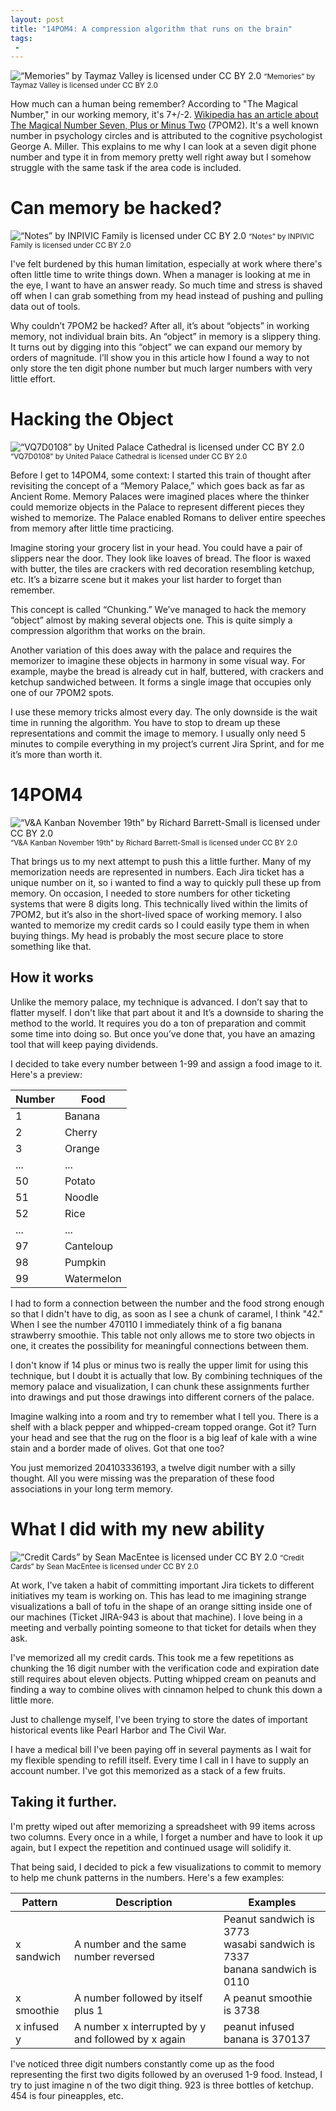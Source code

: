 ```yaml
---
layout: post
title: "14POM4: A compression algorithm that runs on the brain"
tags:
 -
---
```


![“Memories” by Taymaz Valley is licensed under CC BY 2.0](//cdn.everything.io/blog/14pom4/carousel.jpg)
<small>“Memories” by Taymaz Valley is licensed under CC BY 2.0</small>

How much can a human being remember? According to "The Magical Number," in our working memory, it's 7+/-2. [Wikipedia has an article about The Magical Number Seven, Plus or Minus Two](https://en.wikipedia.org/wiki/The_Magical_Number_Seven,_Plus_or_Minus_Two) (7POM2). It's a well known number in psychology circles and is attributed to the cognitive psychologist George A. Miller. This explains to me why I can look at a seven digit phone number and type it in from memory pretty well right away but I somehow struggle with the same task if the area code is included.

# Can memory be hacked?

![“Notes” by INPIVIC Family is licensed under CC BY 2.0](//cdn.everything.io/blog/14pom4/notes.jpg)
<small>“Notes” by INPIVIC Family is licensed under CC BY 2.0</small>

I've felt burdened by this human limitation, especially at work where there's often little time to write things down. When a manager is looking at me in the eye, I want to have an answer ready. So much time and stress is shaved off when I can grab something from my head instead of pushing and pulling data out of tools.

Why couldn’t 7POM2 be hacked? After all, it’s about “objects” in working memory, not individual brain bits. An “object” in memory is a slippery thing. It turns out by digging into this “object” we can expand our memory by orders of magnitude. I’ll show you in this article how I found a way to not only store the ten digit phone number but much larger numbers with very little effort. 

# Hacking the Object

![“VQ7D0108” by United Palace Cathedral is licensed under CC BY 2.0](//cdn.everything.io/blog/14pom4/palace.jpg)
<small>“VQ7D0108” by United Palace Cathedral is licensed under CC BY 2.0</small>

Before I get to 14POM4, some context: I started this train of thought after revisiting the concept of a “Memory Palace,” which goes back as far as Ancient Rome. Memory Palaces were imagined places where the thinker could memorize objects in the Palace to represent different pieces they wished to memorize. The Palace enabled Romans to deliver entire speeches from memory after little time practicing. 

Imagine storing your grocery list in your head. You could have a pair of slippers near the door. They look like loaves of bread. The floor is waxed with butter, the tiles are crackers with red decoration resembling ketchup, etc. It’s a bizarre scene but it makes your list harder to forget than remember. 

This concept is called “Chunking.”  We’ve managed to hack the memory “object” almost by making several objects one. This is quite simply a compression algorithm that works on the brain. 

Another variation of this does away with the palace and requires the memorizer to imagine these objects in harmony in some visual way. For example, maybe the bread is already cut in half, buttered, with crackers and ketchup sandwiched between. It forms a single image that occupies only one of our 7POM2 spots. 

I use these memory tricks almost every day. The only downside is the wait time in running the algorithm. You have to stop to dream up these representations and commit the image to memory. I usually only need 5 minutes to compile everything in my project’s current Jira Sprint, and for me it’s more than worth it. 

# 14POM4

![“V&A Kanban November 19th” by Richard Barrett-Small is licensed under CC BY 2.0](//cdn.everything.io/blog/14pom4/board.jpg)
<small>“V&A Kanban November 19th” by Richard Barrett-Small is licensed under CC BY 2.0</small>

That brings us to my next attempt to push this a little further. Many of my memorization needs are represented in numbers. Each Jira ticket has a unique number on it, so i wanted to find a way to quickly pull these up from memory. On occasion, I needed to store numbers for other ticketing systems that were 8 digits long. This technically lived within the limits of 7POM2, but it’s also in the short-lived space of working memory. I also wanted to memorize my credit cards so I could easily type them in when buying things. My head is probably the most secure place to store something like that. 

## How it works

Unlike the memory palace, my technique is advanced. I don’t say that to flatter myself. I don't like that part about it and It’s a downside to sharing the method to the world. It requires you do a ton of preparation and commit some time into doing so. But once you’ve done that, you have an amazing tool that will keep paying dividends.

I decided to take every number between 1-99 and assign a food image to it. Here's a preview:

|Number|Food|
|---|---|
|1|Banana|
|2|Cherry|
|3|Orange|
|...|...|
|50|Potato|
|51|Noodle|
|52|Rice|
|...|...|
|97|Canteloup|
|98|Pumpkin|
|99|Watermelon|

I had to form a connection between the number and the food strong enough so that I didn't have to dig, as soon as I see a chunk of caramel, I think "42." When I see the number 470110 I immediately think of a fig banana strawberry smoothie. This table not only allows me to store two objects in one, it creates the possibility for meaningful connections between them.

I don't know if 14 plus or minus two is really the upper limit for using this technique, but I doubt it is actually that low. By combining techniques of the memory palace and visualization, I can chunk these assignments further into drawings and put those drawings into different corners of the palace.

Imagine walking into a room and try to remember what I tell you. There is a shelf with a black pepper and whipped-cream topped orange. Got it? Turn your head and see that the rug on the floor is a big leaf of kale with a wine stain and a border made of olives. Got that one too?

You just memorized 204103336193, a twelve digit number with a silly thought. All you were missing was the preparation of these food associations in your long term memory. 

# What I did with my new ability

![“Credit Cards” by Sean MacEntee is licensed under CC BY 2.0](//cdn.everything.io/blog/14pom4/credit.jpg)
<small>“Credit Cards” by Sean MacEntee is licensed under CC BY 2.0</small>

At work, I've taken a habit of committing important Jira tickets to different initiatives my team is working on. This has lead to me imagining strange visualizations a ball of tofu in the shape of an orange sitting inside one of our machines (Ticket JIRA-943 is about that machine). I love being in a meeting and verbally pointing someone to that ticket for details when they ask.

I've memorized all my credit cards. This took me a few repetitions as chunking the 16 digit number with the verification code and expiration date still requires about eleven objects. Putting whipped cream on peanuts and finding a way to combine olives with cinnamon helped to chunk this down a little more.

Just to challenge myself, I've been trying to store the dates of important historical events like Pearl Harbor and The Civil War.

I have a medical bill I've been paying off in several payments as I wait for my flexible spending to refill itself. Every time I call in I have to supply an account number. I've got this memorized as a stack of a few fruits.

## Taking it further.

I'm pretty wiped out after memorizing a spreadsheet with 99 items across two columns. Every once in a while, I forget a number and have to look it up again, but I expect the repetition and continued usage will solidify it.

That being said, I decided to pick a few visualizations to commit to memory to help me chunk patterns in the numbers. Here's a few examples:

|Pattern|Description|Examples|
|---|---|---|
|x sandwich|A number and the same number reversed|Peanut sandwich is 3773<br>wasabi sandwich is 7337<br>banana sandwich is 0110|
|x smoothie|A number followed by itself plus 1|A peanut smoothie is 3738|
|x infused y|A number x interrupted by y and followed by x again|peanut infused banana is 370137|

I've noticed three digit numbers constantly come up as the food representing the first two digits followed by an overused 1-9 food. Instead, I try to just imagine n of the two digit thing. 923 is three bottles of ketchup. 454 is four pineapples, etc.
